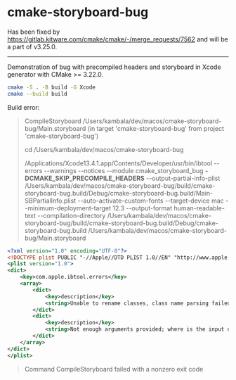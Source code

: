 # cmake-storyboard-bug

Has been fixed by https://gitlab.kitware.com/cmake/cmake/-/merge_requests/7562 and will be a part of v3.25.0.

-----

Demonstration of bug with precompiled headers and storyboard in Xcode generator with CMake >= 3.22.0.

```bash
cmake -S . -B build -G Xcode
cmake --build build
```

Build error:

> CompileStoryboard /Users/kambala/dev/macos/cmake-storyboard-bug/Main.storyboard (in target 'cmake-storyboard-bug' from project 'cmake-storyboard-bug')
>
> cd /Users/kambala/dev/macos/cmake-storyboard-bug
>
> /Applications/Xcode13.4.1.app/Contents/Developer/usr/bin/ibtool --errors --warnings --notices --module cmake_storyboard_bug **-DCMAKE_SKIP_PRECOMPILE_HEADERS** --output-partial-info-plist /Users/kambala/dev/macos/cmake-storyboard-bug/build/cmake-storyboard-bug.build/Debug/cmake-storyboard-bug.build/Main-SBPartialInfo.plist --auto-activate-custom-fonts --target-device mac --minimum-deployment-target 12.3 --output-format human-readable-text --compilation-directory /Users/kambala/dev/macos/cmake-storyboard-bug/build/cmake-storyboard-bug.build/Debug/cmake-storyboard-bug.build /Users/kambala/dev/macos/cmake-storyboard-bug/Main.storyboard

```xml
<?xml version="1.0" encoding="UTF-8"?>
<!DOCTYPE plist PUBLIC "-//Apple//DTD PLIST 1.0//EN" "http://www.apple.com/DTDs/PropertyList-1.0.dtd">
<plist version="1.0">
<dict>
	<key>com.apple.ibtool.errors</key>
	<array>
		<dict>
			<key>description</key>
			<string>Unable to rename classes, class name parsing failed.</string>
		</dict>
		<dict>
			<key>description</key>
			<string>Not enough arguments provided; where is the input document to operate on?</string>
		</dict>
	</array>
</dict>
</plist>
```

> Command CompileStoryboard failed with a nonzero exit code
